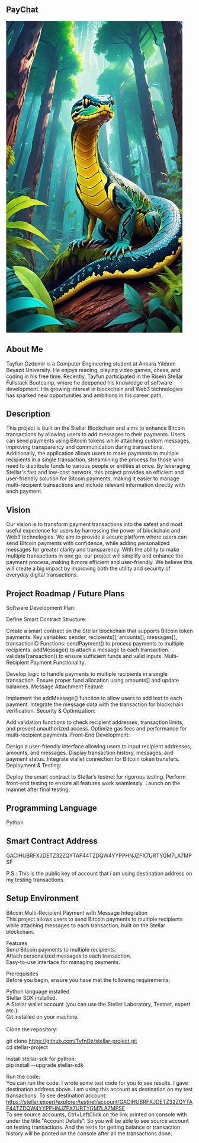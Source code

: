 ## PayChat
![Team Logo](https://github.com/TyfnOz/stellar-project/blob/master/logo.png)
## About Me
Tayfun Özdemir is a Computer Engineering student at Ankara Yıldırım Beyazıt University. 
He enjoys reading, playing video games, chess, and coding in his free time. 
Recently, Tayfun participated in the Risein Stellar Fullstack Bootcamp, where he deepened his knowledge of software development. 
His growing interest in blockchain and Web3 technologies has sparked new opportunities and ambitions in his career path.

## Description
This project is built on the Stellar Blockchain and aims to enhance Bitcoin transactions by allowing users to add messages to their payments. 
Users can send payments using Bitcoin tokens while attaching custom messages, improving transparency and communication during transactions.
Additionally, the application allows users to make payments to multiple recipients in a single transaction, streamlining the process for those who need to distribute funds to various people or entities at once.
By leveraging Stellar's fast and low-cost network, this project provides an efficient and user-friendly solution for Bitcoin payments, making it easier to manage multi-recipient transactions and include relevant information directly with each payment.

## Vision
Our vision is to transform payment transactions into the safest and most useful experience for users by harnessing the power of blockchain and Web3 technologies. 
We aim to provide a secure platform where users can send Bitcoin payments with confidence, while adding personalized messages for greater clarity and transparency. 
With the ability to make multiple transactions in one go, our project will simplify and enhance the payment process, making it more efficient and user-friendly. 
We believe this will create a big impact by improving both the utility and security of everyday digital transactions.

## Project Roadmap / Future Plans
Software Development Plan:

Define Smart Contract Structure:

Create a smart contract on the Stellar blockchain that supports Bitcoin token payments.
Key variables:
sender, recipients[], amounts[], messages[], transactionID
Functions:
sendPayment() to process payments to multiple recipients.
addMessage() to attach a message to each transaction.
validateTransaction() to ensure sufficient funds and valid inputs.
Multi-Recipient Payment Functionality:

Develop logic to handle payments to multiple recipients in a single transaction.
Ensure proper fund allocation using amounts[] and update balances.
Message Attachment Feature:

Implement the addMessage() function to allow users to add text to each payment.
Integrate the message data with the transaction for blockchain verification.
Security & Optimization:

Add validation functions to check recipient addresses, transaction limits, and prevent unauthorized access.
Optimize gas fees and performance for multi-recipient payments.
Front-End Development:

Design a user-friendly interface allowing users to input recipient addresses, amounts, and messages.
Display transaction history, messages, and payment status.
Integrate wallet connection for Bitcoin token transfers.
Deployment & Testing:

Deploy the smart contract to Stellar’s testnet for rigorous testing.
Perform front-end testing to ensure all features work seamlessly.
Launch on the mainnet after final testing.

## Programming Language
Python

## Smart Contract Address
GACIHUBRFXJDETZ32ZQYTAF44TZDQW4YYPPHNJZFX7URTYGM7LA7MPSF

P.S.: This is the public key of account that i am using destination address
on my testing transactions. 

## Setup Environment
Bitcoin Multi-Recipient Payment with Message Integration <br/>
This project allows users to send Bitcoin payments to multiple recipients while attaching messages to each transaction, built on the Stellar blockchain.

Features<br/>
Send Bitcoin payments to multiple recipients.<br/>
Attach personalized messages to each transaction.<br/>
Easy-to-use interface for managing payments.<br/>

Prerequisites<br/>
Before you begin, ensure you have met the following requirements:<br/>

Python language installed.<br/>
Stellar SDK installed.<br/>
A Stellar wallet account (you can use the Stellar Laboratory, Testnet, expert etc.).<br/>
Git installed on your machine.<br/>
<br/>
Clone the repository:<br/>

git clone https://github.com/TyfnOz/stellar-project.git<br/>
cd stellar-project<br/>

Install stellar-sdk for python:<br/>
pip install --upgrade stellar-sdk<br/>

Run the code:<br/>
You can run the code. I wrote some test code for you to see results.
I gave destination address above. I am using this account as destination on my test transactions.
To see destination account: https://stellar.expert/explorer/testnet/account/GACIHUBRFXJDETZ32ZQYTAF44TZDQW4YYPPHNJZFX7URTYGM7LA7MPSF<br/>
To see source accounts, Ctrl+LeftClick on the link printed on console with under the title "Account Details".
So you will be able to see source account on testing transactions.
And the tests for getting balance or transaction history will be printed on the console
after all the transactions done.

